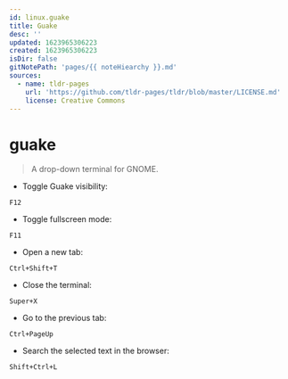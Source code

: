 ```yaml
---
id: linux.guake
title: Guake
desc: ''
updated: 1623965306223
created: 1623965306223
isDir: false
gitNotePath: 'pages/{{ noteHiearchy }}.md'
sources:
  - name: tldr-pages
    url: 'https://github.com/tldr-pages/tldr/blob/master/LICENSE.md'
    license: Creative Commons
---
```

# guake

> A drop-down terminal for GNOME.

- Toggle Guake visibility:

`F12`

- Toggle fullscreen mode:

`F11`

- Open a new tab:

`Ctrl+Shift+T`

- Close the terminal:

`Super+X`

- Go to the previous tab:

`Ctrl+PageUp`

- Search the selected text in the browser:

`Shift+Ctrl+L`

